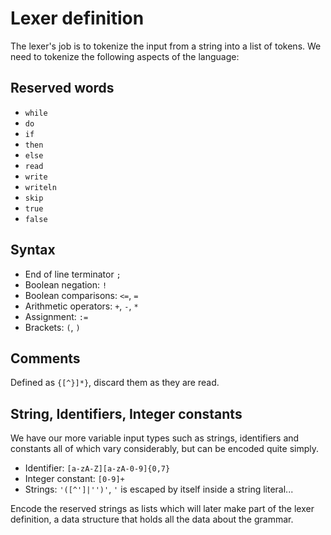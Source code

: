 # Lexer definition
The lexer's job is to tokenize the input from a string into a list of
tokens. We need to tokenize the following aspects of the language:
## Reserved words
* `while`
* `do`
* `if`
* `then`
* `else`
* `read`
* `write`
* `writeln`
* `skip`
* `true`
* `false`

## Syntax
* End of line terminator `;`
* Boolean negation: `!`
* Boolean comparisons: `<=`, `=`
* Arithmetic operators: `+`, `-`, `*`
* Assignment: `:=`
* Brackets: `(`, `)`

## Comments
Defined as `{[^}]*}`, discard them as they are read.

## String, Identifiers, Integer constants
We have our more variable input types such as strings, identifiers and
constants all of which vary considerably, but can be encoded quite
simply.

* Identifier: `[a-zA-Z][a-zA-0-9]{0,7}`
* Integer constant: `[0-9]+`
* Strings: `'([^']|'')'`, `'` is escaped by itself inside a string
  literal...

Encode the reserved strings as lists which will later make part of the
lexer definition, a data structure that holds all the data about the
grammar. 
